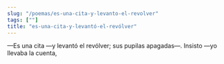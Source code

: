 ```yaml
---
slug: "/poemas/es-una-cita-y-levanto-el-revolver"
tags: [""]
title: "es-una-cita-y-levantó-el-revólver"
---
```

—Es una cita —y levantó el revólver; sus pupilas apagadas—. Insisto —yo llevaba la cuenta,